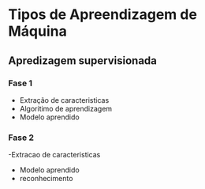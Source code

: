 # Tipos de Apreendizagem de Máquina

## Apredizagem supervisionada

### Fase 1

- Extração de caracteristicas
- Algoritimo de aprendizagem
- Modelo aprendido

### Fase 2 

-Extracao de caracteristicas
- Modelo aprendido
- reconhecimento 